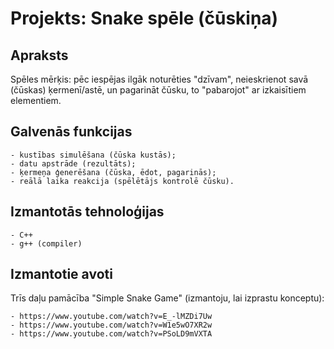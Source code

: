 # Projekts: Snake spēle (čūskiņa)

## Apraksts
Spēles mērķis: pēc iespējas ilgāk noturēties "dzīvam", neieskrienot savā (čūskas) ķermenī/astē, un pagarināt čūsku, to "pabarojot" ar izkaisītiem elementiem.

## Galvenās funkcijas
	- kustības simulēšana (čūska kustās);
	- datu apstrāde (rezultāts);
	- ķermeņa ģenerēšana (čūska, ēdot, pagarinās);
	- reālā laika reakcija (spēlētājs kontrolē čūsku). 
## Izmantotās tehnoloģijas
	- C++
	- g++ (compiler)
## Izmantotie avoti
Trīs daļu pamācība "Simple Snake Game" (izmantoju, lai izprastu konceptu):
	
	- https://www.youtube.com/watch?v=E_-lMZDi7Uw
	- https://www.youtube.com/watch?v=W1e5wO7XR2w
	- https://www.youtube.com/watch?v=PSoLD9mVXTA
